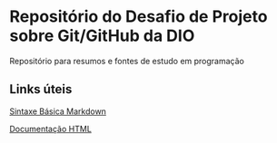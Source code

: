 # Repositório do Desafio de Projeto sobre Git/GitHub da DIO
Repositório para resumos e fontes de estudo em programação

## Links úteis
[Sintaxe Básica Markdown](https://www.markdownguide.org/basic-syntax/)

[Documentação HTML](https://www.w3schools.com/html/)
